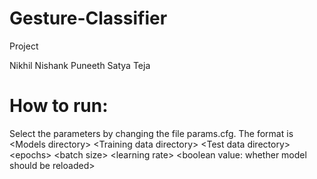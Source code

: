 # Gesture-Classifier
Project

Nikhil
Nishank
Puneeth
Satya Teja

# How to run:
Select the parameters by changing the file params.cfg.
The format is
\<Models directory\>
\<Training data directory\>
\<Test data directory\>
\<epochs\>
\<batch size\>
\<learning rate\>
\<boolean value: whether model should be reloaded\>
